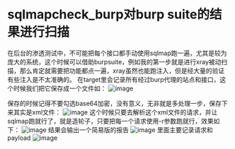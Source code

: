 # sqlmapcheck_burp对burp suite的结果进行扫描
在后台的渗透测试中，不可能把每个接口都手动使用sqlmap跑一遍，尤其是较为庞大的系统，这个时候可以借助burpsuite，例如我的第一步就是进行xray被动扫描，那么肯定就需要把功能都点一遍，xray虽然也能跑注入，但是经大量的验证有些注入是不太准确的。
在target里会记录所有经过burp代理的站点和接口，这个时候我们把它保存成一个文件如：
![image](https://github.com/purple-WL/sqlmapcheck_burp/assets/63894044/ce3e369a-e51a-4581-86a9-aeced67d0965)

保存的时候记得不要勾选base64加密，没有意义，无非就是多处理一步，保存下来其实是xml文件：
![image](https://github.com/purple-WL/sqlmapcheck_burp/assets/63894044/5196c54b-bef2-45b3-97ac-2e3f939a5fb2)
这个时候只要去解析这个xml文件的请求，并让sqlmap跑就行了，就是造轮子，只要把每一个请求使用-r参数跑就行，效果如下：
![image](https://github.com/purple-WL/sqlmapcheck_burp/assets/63894044/b1555eae-634f-4b4c-80c1-a9a646c18253)
结果会输出一个简易版的报告
![image](https://github.com/purple-WL/sqlmapcheck_burp/assets/63894044/c46cefb5-4089-402b-83aa-8b91f5373d20)
里面主要记录请求和payload
![image](https://github.com/purple-WL/sqlmapcheck_burp/assets/63894044/3164732b-84a7-43b4-a0fe-7b82f093d84e)




